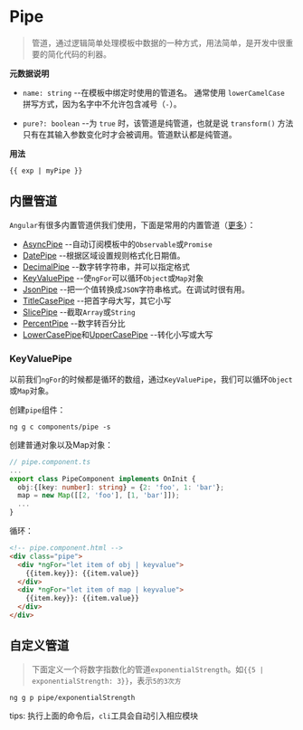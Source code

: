 # Pipe

> 管道，通过逻辑简单处理模板中数据的一种方式，用法简单，是开发中很重要的简化代码的利器。

**元数据说明**

- ```name: string``` --在模板中绑定时使用的管道名。 通常使用 ```lowerCamelCase``` 拼写方式，因为名字中不允许包含减号（```-```）。

- ```pure?: boolean``` --为 ```true``` 时，该管道是纯管道，也就是说 ```transform()``` 方法只有在其输入参数变化时才会被调用。管道默认都是纯管道。

**用法**

```html
{{ exp | myPipe }}
```

## 内置管道

```Angular```有很多内置管道供我们使用，下面是常用的内置管道（[更多](https://angular.cn/api/common#pipes)）：

- [AsyncPipe](https://angular.cn/api/common/AsyncPipe) --自动订阅模板中的```Observable```或```Promise```
- [DatePipe](https://angular.cn/api/common/DatePipe) --根据区域设置规则格式化日期值。
- [DecimalPipe](https://angular.cn/api/common/DecimalPipe) --数字转字符串，并可以指定格式
- [KeyValuePipe](https://angular.cn/api/common/KeyValuePipe) --使```ngFor```可以循环```Object```或```Map```对象
- [JsonPipe](https://angular.cn/api/common/JsonPipe) --把一个值转换成```JSON```字符串格式。在调试时很有用。
- [TitleCasePipe](https://angular.cn/api/common/TitleCasePipe) --把首字母大写，其它小写
- [SlicePipe](https://angular.cn/api/common/SlicePipe) --截取```Array```或```String```
- [PercentPipe](https://angular.cn/api/common/PercentPipe) --数字转百分比
- [LowerCasePipe](https://angular.cn/api/common/LowerCasePipe)和[UpperCasePipe](https://angular.cn/api/common/UpperCasePipe) --转化小写或大写


### KeyValuePipe

以前我们```ngFor```的时候都是循环的数组，通过```KeyValuePipe```，我们可以循环```Object```或```Map```对象。

创建```pipe```组件：

```
ng g c components/pipe -s
```

创建普通对象以及Map对象：

```typescript
// pipe.component.ts
...
export class PipeComponent implements OnInit {
  obj:{[key: number]: string} = {2: 'foo', 1: 'bar'};
  map = new Map([[2, 'foo'], [1, 'bar']]);
  ...
}
```

循环：

```html
<!-- pipe.component.html -->
<div class="pipe">
  <div *ngFor="let item of obj | keyvalue">
    {{item.key}}: {{item.value}}
  </div>
  <div *ngFor="let item of map | keyvalue">
    {{item.key}}: {{item.value}}
  </div>
</div>
```

## 自定义管道

> 下面定义一个将数字指数化的管道```exponentialStrength```。如```{{5 | exponentialStrength: 3}}```，表示```5的3次方```

```
ng g p pipe/exponentialStrength
```

tips: 执行上面的命令后，```cli```工具会自动引入相应模块

